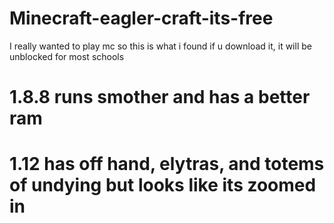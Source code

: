 # Minecraft-eagler-craft-its-free
I really wanted to play mc so this is what i found if u download it, it will be unblocked for most schools

# 1.8.8 runs smother and has a better ram
# 1.12 has off hand, elytras, and totems of undying but looks like its zoomed in
